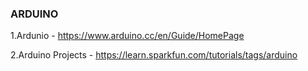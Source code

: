 ### ARDUINO

1.Ardunio - https://www.arduino.cc/en/Guide/HomePage

2.Arduino Projects - https://learn.sparkfun.com/tutorials/tags/arduino

